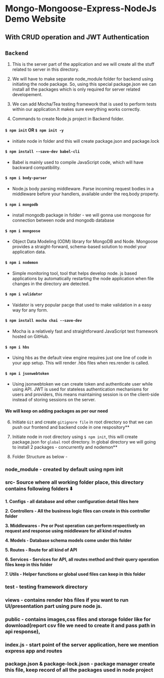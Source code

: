 # Mongo-Mongoose-Express-NodeJs Demo Website

## With CRUD operation and JWT Authentication

## `Backend`
1. This is the server part of the application and we will create all the stuff related to server in this directory.

2. We will have to make separate node_module folder for backend using initiating the node package. So, using this special package.json we can install all the packages which is only required for server related developement. 

3. We can add Mocha/Tea testing framework that is used to perform tests within our application.It makes sure everything works correctly. 

4. Commands to create Node.js project in Backend folder.
#### `$ npm init` OR `$ npm init -y`
- initiate node in folder and this will create package.json and  package.lock
#### `$ npm install --save-dev babel-cli` 
- Babel is mainly used to compile JavaScript code, which will have backward compatibility.
#### `$ npm i body-parser` 
- Node.js body parsing middleware. Parse incoming request bodies in a middleware before your handlers, available under the req.body property.
#### `$ npm i mongodb` 
- install mongodb package in folder - we will gonna use mongoose for connection between node and mongodb database  
#### `$ npm i mongoose` 
- Object Data Modeling (ODM) library for MongoDB and Node. Mongoose provides a straight-forward, schema-based solution to model your application data.
#### `$ npm i nodemon` 
- Simple monitoring tool, tool that helps develop node. js based applications by automatically restarting the node application when file changes in the directory are detected. 
#### `$ npm i validator`  
- Vaidator is very popular pacge that used to make validation in a easy way for any form. 
#### `$ npm install mocha chai --save-dev`
- Mocha is a relatively fast and straightforward JavaScript test framework hosted on GitHub.
#### `$ npm i hbs`
- Using hbs as the default view engine requires just one line of code in your app setup. This will render .hbs files when res.render is called.
#### `$ npm i jsonwebtoken`
- Using jsonwebtoken we can create token and authenticate user while using API. JWT is used for stateless authentication mechanisms for users and providers, this means maintaining session is on the client-side instead of storing sessions on the server.
#### We will keep on adding packages as per our need

6. Initiate `Git` and create `gitignore file` in root directory so that we can push our frontend and backend code in one respository**

7. Initiate node in root directory using `$ npm init`, this will create package.json for `global` root directory. In global directory we will going to install 2 packages - concurrently and nodemon**

8. Folder Structure as below -
### node_module - created by default using npm init

### src- Source where all working folder place, this directory contains following folders ⬇️

**1. Configs - all database and other configuration detail files here**

**2. Controllers - All the business logic files can create in this controller folder**

**3. Middlewares - Pre or Post operation can perform respectively on request and response using middleware for all kind of routes**

**4. Models - Database schema models come under this folder**

**5. Routes - Route for all kind of  API**

**6. Services - Services for API, all routes method and their query operation files keep in this folder**

**7. Utils - Helper functions or global used files can keep in this folder**

### test - testing framework directory

### views - contains render hbs files if you want to run UI/presentation part using pure node js.

### public - contains images,css files and storage folder like for download(report csv file we need to create it and pass path in api response), 

### index.js - start point of the server application, here we mention express app and routes

### package.json & package-lock.json - package manager create this file, keep record of all the packages used in node project

